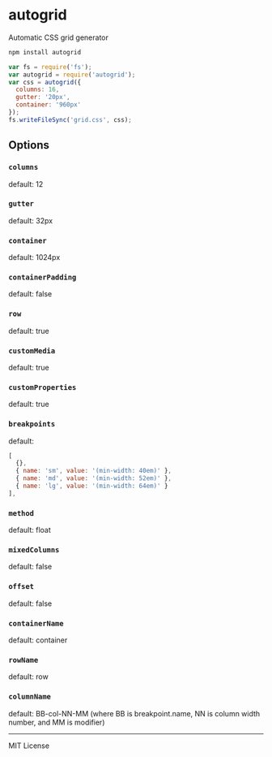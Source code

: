 # autogrid

Automatic CSS grid generator

```bash
npm install autogrid
```

```js
var fs = require('fs');
var autogrid = require('autogrid');
var css = autogrid({
  columns: 16,
  gutter: '20px',
  container: '960px'
});
fs.writeFileSync('grid.css', css);
```

## Options

### `columns`
default: 12

### `gutter`
default: 32px

### `container`
default: 1024px

### `containerPadding`
default: false

### `row`
default: true

### `customMedia`
default: true

### `customProperties`
default: true

### `breakpoints`

default:
```js
[
  {},
  { name: 'sm', value: '(min-width: 40em)' },
  { name: 'md', value: '(min-width: 52em)' },
  { name: 'lg', value: '(min-width: 64em)' }
],
```

### `method`
default: float

### `mixedColumns`
default: false

### `offset`
default: false

### `containerName`
default: container

### `rowName`
default: row

### `columnName`
default: BB-col-NN-MM
(where BB is breakpoint.name, NN is column width number, and MM is modifier)

---

MIT License

